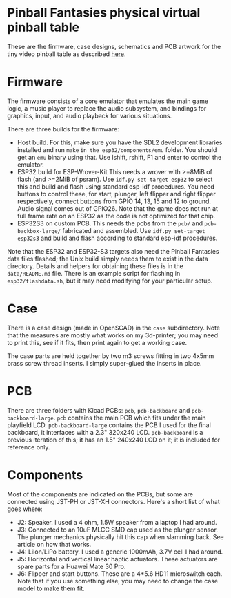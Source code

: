 # Pinball Fantasies physical virtual pinball table

These are the firmware, case designs, schematics and PCB artwork
for the tiny video pinball table as described [here](https://spritesmods.com?art=pftable).

# Firmware

The firmware consists of a core emulator that emulates the main game
logic, a music player to replace the audio subsystem, and bindings
for graphics, input, and audio playback for various situations.

There are three builds for the firmware:

- Host build. For this, make sure you have the SDL2 development libraries
  installed and run ``make`` ``in the esp32/components/emu`` folder. You
  should get an ``emu`` binary using that. Use lshift, rshift, F1 and 
  enter to control the emulator.
- ESP32 build for ESP-Wrover-Kit
  This needs a wrover with >=8MiB of flash (and >=2MiB of psram). Use
  ``idf.py set-target esp32`` to select this and build and flash 
  using standard esp-idf procedures. You need buttons to control these,
  for start, plunger, left flipper and right flipper respectively, 
  connect buttons from GPIO 14, 13, 15 and 12 to ground. Audio signal
  comes out of GPIO26. Note that the game does not run at full frame
  rate on an ESP32 as the code is not optimized for that chip.
- ESP32S3 on custom PCB.
  This needs the pcbs from the ``pcb/`` and ``pcb-backbox-large/`` fabricated
  and assembled. Use ``idf.py set-target esp32s3`` and build and flash
  according to standard esp-idf procedures.

Note that the ESP32 and ESP32-S3 targets also need the Pinball 
Fantasies data files flashed; the Unix build simply needs them to
exist in the data directory. Details and helpers for obtaining these
files is in the ``data/README.md`` file. There is an example script for
flashing in ``esp32/flashdata.sh``, but it may need modifying for your
particular setup.

# Case

There is a case design (made in OpenSCAD) in the ``case`` subdirectory. 
Note that the measures are mostly what works on my 3d-printer; you 
may need to print this, see if it fits, then print again to get a 
working case.

The case parts are held together by two m3 screws fitting in two 4x5mm
brass screw thread inserts. I simply super-glued the inserts in place.

# PCB

There are three folders with Kicad PCBs: ``pcb``, ``pcb-backboard`` and 
``pcb-backboard-large``. ``pcb`` contains the main PCB which fits under
the main playfield LCD. ``pcb-backboard-large`` contains the PCB I used
for the final backboard, it interfaces with a 2.3" 320x240 LCD. ``pcb-backboard``
is a previous iteration of this; it has an 1.5" 240x240 LCD on it; it 
is included for reference only.

# Components

Most of the components are indicated on the PCBs, but some are connected
using JST-PH or JST-XH connectors. Here's a short list of what goes where:

- J2: Speaker. I used a 4 ohm, 1.5W speaker from a laptop I had around.
- J3: Connected to an 10uF MLCC SMD cap used as the plunger sensor. The 
  plunger mechanics physically hit this cap when slamming back. See
  article on how that works.
- J4: LiIon/LiPo battery. I used a generic 1000mAh, 3.7V cell I had around.
- J5: Horizontal and vertical linear haptic actuators. These actuators are
  spare parts for a Huawei Mate 30 Pro.
- J6: Flipper and start buttons. These are a 4*5.6 HD11 microswitch each.
  Note that if you use something else, you may need to change the case model
  to make them fit.




